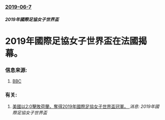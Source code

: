 ### [2019-06-7](/news/2019/06/7/index.md)

##### 2019年國際足協女子世界盃
# 2019年國際足協女子世界盃在法國揭幕。 




### 信息来源:

1. [BBC](https://www.bbc.co.uk/sport/football/48548113)

### 有关:

1. [美國以2:0擊敗荷蘭，奪得2019年國際足協女子世界盃冠軍。 ](/news/2019/07/7/美國以2-0擊敗荷蘭-奪得2019年國際足協女子世界盃冠軍.md) _消息: 2019年國際足協女子世界盃_
